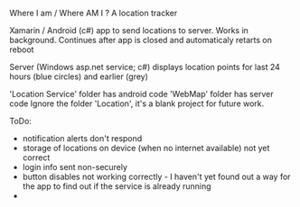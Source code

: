 Where I am / Where AM I ?
A location tracker

Xamarin / Android (c#) app to send locations to server. Works in background. Continues after app is closed and automaticaly retarts on reboot

Server (Windows asp.net service; c#) displays location points for last 24 hours (blue circles) and earlier (grey)

 'Location Service' folder has android code
 'WebMap' folder has server code
 Ignore the folder 'Location', it's a blank project for future work.


ToDo:
 - notification alerts don't respond
 - storage of locations on device (when no internet available) not yet correct
 - login info sent non-securely
 - button disables not working correctly - I haven't yet found out a way for the app to find out if the service is already running
  -